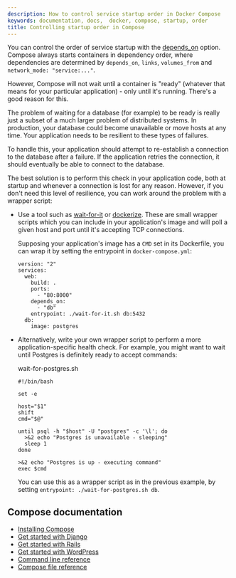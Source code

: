 ```yaml
---
description: How to control service startup order in Docker Compose
keywords: documentation, docs,  docker, compose, startup, order
title: Controlling startup order in Compose
---
```


You can control the order of service startup with the
[depends_on](compose-file.md#depends-on) option. Compose always starts
containers in dependency order, where dependencies are determined by
`depends_on`, `links`, `volumes_from` and `network_mode: "service:..."`.

However, Compose will not wait until a container is "ready" (whatever that means
for your particular application) - only until it's running. There's a good
reason for this.

The problem of waiting for a database (for example) to be ready is really just
a subset of a much larger problem of distributed systems. In production, your
database could become unavailable or move hosts at any time. Your application
needs to be resilient to these types of failures.

To handle this, your application should attempt to re-establish a connection to
the database after a failure. If the application retries the connection,
it should eventually be able to connect to the database.

The best solution is to perform this check in your application code, both at
startup and whenever a connection is lost for any reason. However, if you don't
need this level of resilience, you can work around the problem with a wrapper
script:

-   Use a tool such as [wait-for-it](https://github.com/vishnubob/wait-for-it)
    or [dockerize](https://github.com/jwilder/dockerize). These are small
    wrapper scripts which you can include in your application's image and will
    poll a given host and port until it's accepting TCP connections.

    Supposing your application's image has a `CMD` set in its Dockerfile, you
    can wrap it by setting the entrypoint in `docker-compose.yml`:

        version: "2"
        services:
          web:
            build: .
            ports:
              - "80:8000"
            depends_on:
              - "db"
            entrypoint: ./wait-for-it.sh db:5432
          db:
            image: postgres

-   Alternatively, write your own wrapper script to perform a more application-specific health
    check. For example, you might want to wait until Postgres is definitely
    ready to accept commands:

    wait-for-postgres.sh

        #!/bin/bash

        set -e

        host="$1"
        shift
        cmd="$@"

        until psql -h "$host" -U "postgres" -c '\l'; do
          >&2 echo "Postgres is unavailable - sleeping"
          sleep 1
        done

        >&2 echo "Postgres is up - executing command"
        exec $cmd

    You can use this as a wrapper script as in the previous example, by setting
    `entrypoint: ./wait-for-postgres.sh db`.


## Compose documentation

- [Installing Compose](install.md)
- [Get started with Django](django.md)
- [Get started with Rails](rails.md)
- [Get started with WordPress](wordpress.md)
- [Command line reference](./reference/index.md)
- [Compose file reference](compose-file.md)
